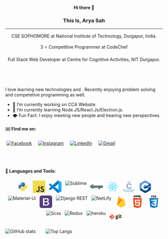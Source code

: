 <div align="center">
  <h4>Hi there 👋 </h4>
  <h3>This Is, Arya Sah</h3>
  <hr>

CSE SOPHOMORE at National Institute of Technology, Durgapur, India.<br/><br/> 3 ⭐ Competitive Programmer at CodeChef <br/> <br/>Full Stack Web Developer at Centre for Cognitive Activities, NIT Durgapur.
<!-- <br/><br/>
![](https://visitor-badge.laobi.icu/badge?page_id=Aryasah.Aryasah) -->
</div>

<br/><br/><br/>

I love learning new technologies and . Recently enjoying problem solving  and competetive  programming as well.



* 🔭 I’m currently working on CCA Website.
* 🌱 I’m currently learning Node.JS/React.Js/Electron.js.
* 🌩️ Fun Fact: I enjoy meeting new people and hearing new perspectives.


#### ✉️ Find me on:
<p align="centter">
    <a href="https://www.facebook.com/arya.sah.98892"> <img src="https://user-images.githubusercontent.com/75942764/131228135-61444bb5-aec3-48f4-b441-b89c2f46d2be.png" alt="Facebook" height="30" style="vertical-align:top; margin:4px"></a>&nbsp;&nbsp;
    <a href="https://www.instagram.com/aryasah30/"> <img src="https://mybabyfly.com/wp-content/uploads/2019/03/instagram.png" alt="Instagram" height="30" style="vertical-align:top; margin:4px"></a>&nbsp;&nbsp;
    <a href="https://www.linkedin.com/in/arya-sah-5100121b3/"> <img src="https://sguru.org/wp-content/uploads/2018/02/square-linkedin-512.png" alt="LinkedIn" height="30" style="vertical-align:top; margin:4px"></a>&nbsp;&nbsp;
    <a href="mailto:aryasah30@gmail.com?subject=subject"> <img src="https://upload.wikimedia.org/wikipedia/commons/thumb/7/7e/Gmail_icon_(2020).svg/1200px-Gmail_icon_(2020).svg.png" alt="Gmail" height="30" style="vertical-align:top; margin:4px"></a>
</p>
 
<br/><br/>
#### 🧰 Languages and Tools:
<p align="center">
<img src="https://raw.githubusercontent.com/github/explore/80688e429a7d4ef2fca1e82350fe8e3517d3494d/topics/python/python.png" alt="Python" height="40" style="vertical-align:top; margin:4px">
<img src="https://raw.githubusercontent.com/github/explore/80688e429a7d4ef2fca1e82350fe8e3517d3494d/topics/javascript/javascript.png" alt="Javascript" height="40" style="vertical-align:top; margin:4px">
<img src="https://raw.githubusercontent.com/github/explore/80688e429a7d4ef2fca1e82350fe8e3517d3494d/topics/visual-studio-code/visual-studio-code.png" alt="VS Code" height="40" style="vertical-align:top; margin:4px">
<img src="https://upload.wikimedia.org/wikipedia/en/d/d2/Sublime_Text_3_logo.png" alt="Sublime" height="40" style="vertical-align:top; margin:4px">
<img src="https://raw.githubusercontent.com/github/explore/80688e429a7d4ef2fca1e82350fe8e3517d3494d/topics/django/django.png" alt="Django" height="40" style="vertical-align:top; margin:4px">
<img src="https://raw.githubusercontent.com/github/explore/80688e429a7d4ef2fca1e82350fe8e3517d3494d/topics/react/react.png" alt="React js" height="40" style="vertical-align:top; margin:4px">
<img src="https://raw.githubusercontent.com/github/explore/80688e429a7d4ef2fca1e82350fe8e3517d3494d/topics/c/c.png" alt="C Language" height="40" style="vertical-align:top; margin:4px">
<img src="https://raw.githubusercontent.com/github/explore/80688e429a7d4ef2fca1e82350fe8e3517d3494d/topics/cpp/cpp.png" alt="C++ Language" height="40" style="vertical-align:top; margin:4px">
<img src="https://material-ui.com/static/logo.png" alt="Material-Ui" height="40" style="vertical-align:top; margin:4px">
<img src="https://raw.githubusercontent.com/github/explore/80688e429a7d4ef2fca1e82350fe8e3517d3494d/topics/bootstrap/bootstrap.png" alt="BootStrap" height="40" style="vertical-align:top; margin:4px">
<img src="https://klauslaube.com.br/static/4ff9b044c4ab9ace735892bea0ab70a1/django-rest-framework-logo.png" alt="Django REST" height="40" style="vertical-align:top; margin:4px">
<img src="https://seeklogo.com/images/N/netlify-logo-758722CDF4-seeklogo.com.png" alt="NetLify" height="40" style="vertical-align:top; margin:4px">
<img src="https://raw.githubusercontent.com/github/explore/80688e429a7d4ef2fca1e82350fe8e3517d3494d/topics/firebase/firebase.png" alt="Firebase" height="40" style="vertical-align:top; margin:4px">
<img src="https://raw.githubusercontent.com/github/explore/80688e429a7d4ef2fca1e82350fe8e3517d3494d/topics/html/html.png" alt="HTML %" height="40" style="vertical-align:top; margin:4px">
<img src="https://raw.githubusercontent.com/github/explore/80688e429a7d4ef2fca1e82350fe8e3517d3494d/topics/css/css.png" alt="CSS3" height="40" style="vertical-align:top; margin:4px">
<img src="https://www.pngfind.com/pngs/m/452-4521456_scss-logo-hd-png-download.png" alt="Scss" height="40" style="vertical-align:top; margin:4px">
<img src="https://javascript.tutorialhorizon.com/files/2016/06/redux-logo.png" alt="Redux" height="40" style="vertical-align:top; margin:4px">
<img src="https://a.slack-edge.com/80588/img/api/hosting_heroku.png" alt="heroku" height="40" style="vertical-align:top; margin:4px">
<img src="https://raw.githubusercontent.com/github/explore/80688e429a7d4ef2fca1e82350fe8e3517d3494d/topics/git/git.png" alt="Github" height="40" style="vertical-align:top; margin:4px">
</p>



![GitHub stats](https://github-readme-stats.vercel.app/api?username=Aryasah&show_icons=true&theme=tokyonight)&nbsp;&nbsp;&nbsp;&nbsp;&nbsp;&nbsp;&nbsp;
![Top Langs](https://github-readme-stats.vercel.app/api/top-langs/?username=Aryasah&theme=tokyonight)



